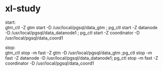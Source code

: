 # xl-study



start:  
gtm_ctl -Z gtm start -D /usr/local/pgsql/data_gtm ; pg_ctl start -Z datanode -D /usr/local/pgsql/data_datanode1 ; pg_ctl start -Z coordinator -D /usr/local/pgsql/data_coord1


stop:  
gtm_ctl stop -m fast -Z gtm -D /usr/local/pgsql/data_gtm ;pg_ctl stop -m fast -Z datanode -D /usr/local/pgsql/data_datanode1;  pg_ctl stop -m fast -Z coordinator -D /usr/local/pgsql/data_coord1


